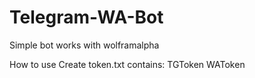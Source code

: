 # Telegram-WA-Bot
Simple bot works with wolframalpha

How to use
Create token.txt contains:
TGToken
WAToken
